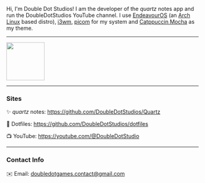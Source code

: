Hi, I'm Double Dot Studios!
I am the developer of the *quartz* notes app and run the DoubleDotStudios YouTube channel. 
I use [EndeavourOS](https://endeavouros.com/) \(an [Arch Linux](https://archlinux.org/) based distro), [i3wm](https://i3wm.org/), [picom](https://github.com/yshui/picom) for my system and [Catppuccin Mocha](https://catppuccin.com/) as my theme. 

---
<img src="https://external-content.duckduckgo.com/iu/?u=https%3A%2F%2Fraw.githubusercontent.com%2Fcatppuccin%2Fcatppuccin%2Fmain%2Fassets%2Flogos%2Fexports%2F1544x1544_circle.png&f=1&nofb=1&ipt=afcb64bebc8b9f4eea71269090fc5006f7a98936ec756e7143d7e211794ef416&ipo=images" height=100px align="center">

---
### Sites

✨ *quartz* notes: https://github.com/DoubleDotStudios/Quartz

📝 Dotfiles: https://github.com/DoubleDotStudios/dotfiles

📺 YouTube: https://youtube.com/@DoubleDotStudio

---
### Contact Info

✉️ Email: doubledotgames.contact@gmail.com

<style>
  p {
    tetx-align: center
  }
</style>
